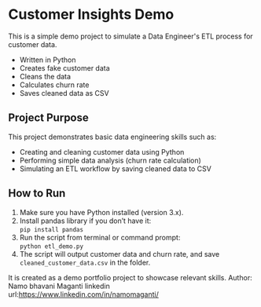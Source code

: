 # Customer Insights Demo

This is a simple demo project to simulate a Data Engineer's ETL process for customer data.

- Written in Python
- Creates fake customer data
- Cleans the data
- Calculates churn rate
- Saves cleaned data as CSV
## Project Purpose

This project demonstrates basic data engineering skills such as:

- Creating and cleaning customer data using Python  
- Performing simple data analysis (churn rate calculation)  
- Simulating an ETL workflow by saving cleaned data to CSV

## How to Run

1. Make sure you have Python installed (version 3.x).  
2. Install pandas library if you don’t have it:  
   `pip install pandas`  
3. Run the script from terminal or command prompt:  
   `python etl_demo.py`  
4. The script will output customer data and churn rate, and save `cleaned_customer_data.csv` in the folder.


It is created as a demo portfolio project to showcase relevant skills.
 Author: Namo bhavani Maganti
linkedin url:https://www.linkedin.com/in/namomaganti/ 
